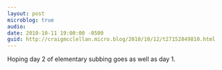 ```yaml
---
layout: post
microblog: true
audio: 
date: 2010-10-11 19:00:00 -0500
guid: http://craigmcclellan.micro.blog/2010/10/12/t27152849810.html
---
```

Hoping day 2 of elementary subbing goes as well as day 1.
